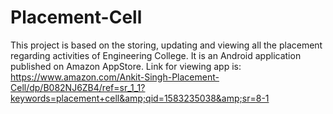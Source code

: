 # Placement-Cell
This project is based on the storing, updating and viewing all the placement regarding activities of Engineering College. It is an Android application published on Amazon AppStore. Link for viewing app is: https://www.amazon.com/Ankit-Singh-Placement-Cell/dp/B082NJ6ZB4/ref=sr_1_1?keywords=placement+cell&amp;qid=1583235038&amp;sr=8-1
